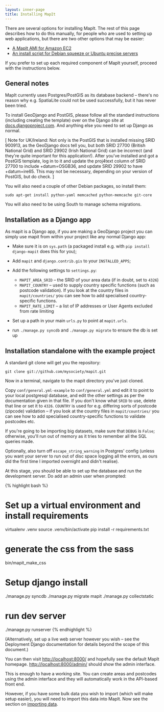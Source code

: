 ```yaml
---
layout: inner-page
title: Installing MapIt
---
```


There are several options for installing MapIt.  The rest of this page
describes how to do this manually, for people who are used to setting
up web applications, but there are two other options that may be
easier:

* [A MapIt AMI for Amazon EC2](ami)
* [An install script for Debian squeeze or Ubuntu precise servers](install-script)

If you prefer to set up each required component of MapIt yourself,
proceed with the instructions below.

General notes
-------------

MapIt currently uses Postgres/PostGIS as its database backend &ndash; there's no
reason  why e.g. SpatiaLite could not be used successfully, but it has never
been tried.

To install GeoDjango and PostGIS, please follow all the standard instructions
(including creating the template) over on the Django site at
[docs.djangoproject.com](http://docs.djangoproject.com/en/dev/ref/contrib/gis/install/#ubuntudebian).
And anything else you need to set up Django as normal.

\[ Note for UK/Ireland: Not only is the PostGIS that is installed missing SRID
900913, as the GeoDjango docs tell you, but both SRID 27700 (British National
Grid) and SRID 29902 (Irish National Grid) can be incorrect (and they're quite
important for this application!). After you've installed and got a PostGIS
template, log in to it and update the proj4text column of SRID 27700 to include
+datum=OSGB36, and update SRID 29902 to have +datum=ire65. This may not be
necessary, depending on your version of PostGIS, but do check. \]

You will also need a couple of other Debian packages, so install them:

    sudo apt-get install python-yaml memcached python-memcache git-core

You will also need to be using South to manage schema migrations.

Installation as a Django app
----------------------------

As mapit is a Django app, if you are making a GeoDjango project you can simply
use mapit from within your project like any normal Django app:

* Make sure it is on `sys.path` (a packaged install e.g. with `pip
  install django-mapit` does this for you);
* Add `mapit` and `django.contrib.gis` to your `INSTALLED_APPS`;
* Add the following settings to `settings.py`:

  * `MAPIT_AREA_SRID` &ndash; the SRID of your area data (if in doubt, set to
    `4326`)
  * `MAPIT_COUNTRY` &ndash; used to supply country specific functions (such
    as postcode validation). If you look at the country files in
    `mapit/countries/` you can see how to add specialised
    country-specific functions.
  * `MAPIT_RATE_LIMIT` &ndash; a list of IP addresses or User Agents excluded
    from rate limiting

* Set up a path in your main `urls.py` to point at `mapit.urls`.
* run `./manage.py syncdb` and `./manage.py migrate` to ensure the db
  is set up

Installation standalone with the example project
------------------------------------------------

A standard git clone will get you the repository:

    git clone git://github.com/mysociety/mapit.git

Now in a terminal, navigate to the mapit directory you've just cloned.

Copy `conf/general.yml-example` to `conf/general.yml` and edit it to point
to your local postgresql database, and edit the other settings as per the
documentation given in that file. If you don't know what `SRID` to use,
delete that line or set it to `4326`. `COUNTRY` is used for e.g. differing
sorts of postcode (zipcode) validation &ndash; if you look at the country files in
`mapit/countries/` you can see how to add specialised country-specific
functions to validate postcodes etc.

If you're going to be importing big datasets, make sure that `DEBUG` is
`False`; otherwise, you'll run out of memory as it tries to remember all the
SQL queries made.

Optionally, also turn off `escape_string_warning` in Postgres' config (unless
you want your server to run out of disc space logging all the errors, as ours
did the first time I imported overnight and didn't realise).

At this stage, you should be able to set up the database and run the
development server. Do add an admin user when prompted:

{% highlight bash %}
# Set up a virtual environment and install requirements
virtualenv .venv
source .venv/bin/activate
pip install -r requirements.txt

# generate the css from the sass
bin/mapit_make_css

# Setup django install
./manage.py syncdb
./manage.py migrate mapit
./manage.py collectstatic

# run dev server
./manage.py runserver
{% endhighlight %}

(Alternatively, set up a live web server however you wish &ndash; see the Deployment
Django documentation for details beyond the scope of this document.)

You can then visit <http://localhost:8000/> and hopefully see the default MapIt
homepage. <http://localhost:8000/admin/> should show the admin interface.

This is enough to have a working site. You can create areas and postcodes using
the admin interface and they will automatically work in the API-based front
end.

However, if you have some bulk data you wish to import (which will make setup
easier), you will need to import this data into MapIt. Now see the section
on [importing data](../import/).
